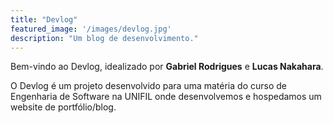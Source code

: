 ```yaml
---
title: "Devlog"
featured_image: '/images/devlog.jpg'
description: "Um blog de desenvolvimento."
---
```

Bem-vindo ao Devlog, idealizado por **Gabriel Rodrigues** e **Lucas Nakahara**.

O Devlog é um projeto desenvolvido para uma matéria do curso de Engenharia de Software na UNIFIL onde desenvolvemos e hospedamos um website de portfólio/blog.